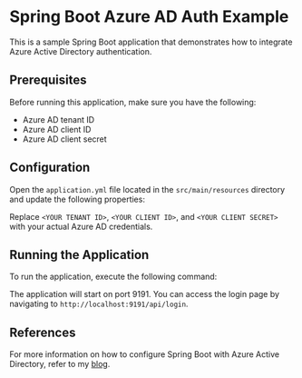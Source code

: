 
# Spring Boot Azure AD Auth Example

This is a sample Spring Boot application that demonstrates how to integrate Azure Active Directory authentication.

## Prerequisites

Before running this application, make sure you have the following:

- Azure AD tenant ID
- Azure AD client ID
- Azure AD client secret

## Configuration

Open the `application.yml` file located in the `src/main/resources` directory and update the following properties:



Replace `<YOUR TENANT ID>`, `<YOUR CLIENT ID>`, and `<YOUR CLIENT SECRET>` with your actual Azure AD credentials.

## Running the Application

To run the application, execute the following command:



The application will start on port 9191. You can access the login page by navigating to `http://localhost:9191/api/login`.

## References

For more information on how to configure Spring Boot with Azure Active Directory, refer to my [blog](https://blog.nashtechglobal.com/secure-your-spring-boot-application-with-azure-active-directory-a-comprehensive-guide/).
